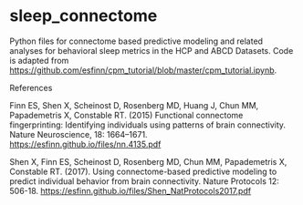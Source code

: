 # sleep_connectome

Python files for connectome based predictive modeling and related analyses for behavioral sleep metrics in the HCP and ABCD Datasets. Code is adapted from https://github.com/esfinn/cpm_tutorial/blob/master/cpm_tutorial.ipynb.  

References 

Finn ES, Shen X, Scheinost D, Rosenberg MD, Huang J, Chun MM, Papademetris X, Constable RT. (2015) Functional connectome fingerprinting: Identifying individuals using patterns of brain connectivity. Nature Neuroscience, 18: 1664–1671. https://esfinn.github.io/files/nn.4135.pdf 

Shen X, Finn ES, Scheinost D, Rosenberg MD, Chun MM, Papademetris X, Constable RT. (2017). Using connectome-based predictive modeling to predict individual behavior from brain connectivity. Nature Protocols 12: 506-18. https://esfinn.github.io/files/Shen_NatProtocols2017.pdf 
